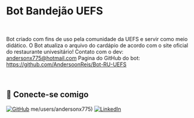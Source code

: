 
# Bot Bandejão UEFS
<br>

Bot criado com fins de uso pela comunidade da UEFS e servir como meio didático.
O Bot atualiza o arquivo do cardápio de acordo com o site oficial do restaurante univesitário!
Contato com o dev: andersonx775@hotmail.com
Pagina do GitHub do bot: https://github.com/AndersoonReis/Bot-RU-UEFS

<br>

## 🔗 Conecte-se comigo

[![GitHub](https://img.shields.io/badge/GitHub-000?style=for-the-badge&logo=github&logoColor=30A3DC)](https://github.com/AndersoonReis)
me/users/andersonx775) 
[![LinkedIn](https://img.shields.io/badge/-LinkedIn-000?style=for-the-badge&logo=linkedin&logoColor=30A3DC)](https://www.linkedin.com/in/andersoonreis/)
